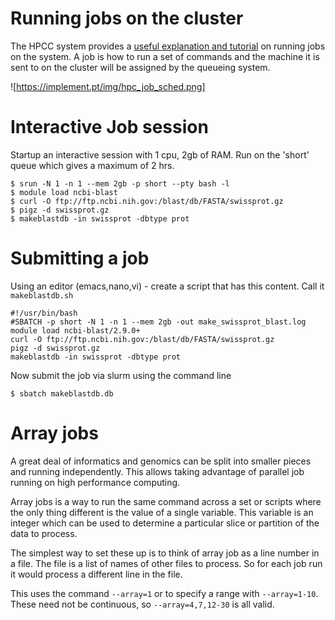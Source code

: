 # Running jobs on the cluster

The HPCC system provides a [useful explanation and tutorial](http://hpcc.ucr.edu/manuals_linux-cluster_jobs.html) on running jobs on the system. A job is how to run a set of commands and the machine it is sent to on the cluster will be assigned by the queueing system.

![https://implement.pt/img/hpc_job_sched.png]

# Interactive Job session

Startup an interactive session with 1 cpu, 2gb of RAM. Run on the 'short' queue which gives a maximum of 2 hrs.

```
$ srun -N 1 -n 1 --mem 2gb -p short --pty bash -l
$ module load ncbi-blast
$ curl -O ftp://ftp.ncbi.nih.gov:/blast/db/FASTA/swissprot.gz
$ pigz -d swissprot.gz
$ makeblastdb -in swissprot -dbtype prot
```

# Submitting a job

Using an editor (emacs,nano,vi) - create a script that has this content. Call it `makeblastdb.sh`
```
#!/usr/bin/bash
#SBATCH -p short -N 1 -n 1 --mem 2gb -out make_swissprot_blast.log
module load ncbi-blast/2.9.0+
curl -O ftp://ftp.ncbi.nih.gov:/blast/db/FASTA/swissprot.gz
pigz -d swissprot.gz
makeblastdb -in swissprot -dbtype prot
```

Now submit the job via slurm using the command line
```
$ sbatch makeblastdb.db
```

# Array jobs

A great deal of informatics and genomics can be split into smaller pieces and running independently. This allows taking advantage of parallel job running on high performance computing.

Array jobs is a way to run the same command across a set or scripts where the only thing different is the value of a single variable. This variable is an integer which can be used to determine a particular slice or partition of the data to process. 

The simplest way to set these up is to think of array job as a line number in a file. The file is a list of names of other files to process. So for each job run it would process a different line in the file.

This uses the command `--array=1` or to specify a range with `--array=1-10`. These need not be continuous, so `--array=4,7,12-30` is all valid.

